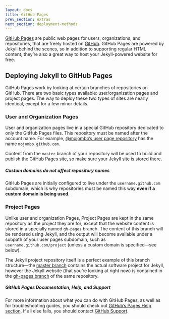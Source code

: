 ```yaml
---
layout: docs
title: GitHub Pages
prev_section: extras
next_section: deployment-methods
---
```


[GitHub Pages](https://pages.github.com) are public web pages for users,
organizations, and repositories, that are freely hosted on
[GitHub](https://github.com/). GitHub Pages are powered by Jekyll behind the
scenes, so in addition to supporting regular HTML content, they’re also a great
way to host your Jekyll-powered website for free.

## Deploying Jekyll to GitHub Pages

GitHub Pages work by looking at certain branches of repositories on GitHub.
There are two basic types available: user/organization pages and project pages.
The way to deploy these two types of sites are nearly identical, except for a
few minor details.

### User and Organization Pages

User and organization pages live in a special GitHub repository dedicated to
only the GitHub Pages files. This repository must be named after the account
name. For example, [@mojombo’s user page
repository](https://github.com/mojombo/mojombo.github.com) has the name
`mojombo.github.com`.

Content from the `master` branch of your repository will be used to build and
publish the GitHub Pages site, so make sure your Jekyll site is stored there.

<div class="note info">
  <h5>Custom domains do not affect repository names</h5>
  <p>
    GitHub Pages are initially configured to live under the
    <code>username.github.com</code> subdomain, which is why repositories must
    be named this way <strong>even if a custom domain is being used</strong>.
  </p>
</div>

### Project Pages

Unlike user and organization Pages, Project Pages are kept in the same
repository as the project they are for, except that the website content is
stored in a specially named `gh-pages` branch. The content of this branch will
be rendered using Jekyll, and the output will become available under a subpath
of your user pages subdomain, such as `username.github.com/project` (unless a
custom domain is specified—see below).

The Jekyll project repository itself is a perfect example of this branch
structure—the [master branch](https://github.com/mojombo/jekyll) contains the
actual software project for Jekyll, however the Jekyll website (that you’re
looking at right now) is contained in the [gh-pages
branch](https://github.com/mojombo/jekyll/tree/gh-pages) of the same repository.

<div class="note">
  <h5>GitHub Pages Documentation, Help, and Support</h5>
  <p>
    For more information about what you can do with GitHub Pages, as well as for
    troubleshooting guides, you should check out <a
    href="https://help.github.com/categories/20/articles">GitHub’s Pages Help
    section</a>. If all else fails, you should contact <a
    href="https://github.com/contact">GitHub Support</a>.
  </p>
</div>
